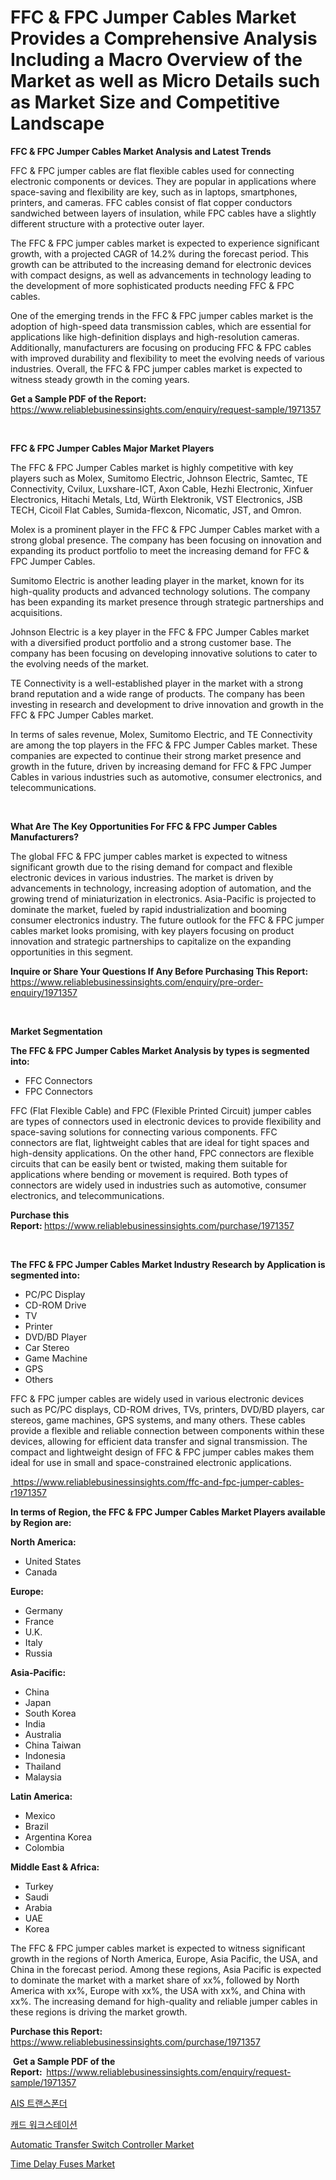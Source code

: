 <p><h1>FFC & FPC Jumper Cables Market Provides a Comprehensive Analysis Including a Macro Overview of the Market as well as Micro Details such as Market Size and Competitive Landscape</h1></p><p><strong>FFC & FPC Jumper Cables Market Analysis and Latest Trends</strong></p>
<p><p>FFC & FPC jumper cables are flat flexible cables used for connecting electronic components or devices. They are popular in applications where space-saving and flexibility are key, such as in laptops, smartphones, printers, and cameras. FFC cables consist of flat copper conductors sandwiched between layers of insulation, while FPC cables have a slightly different structure with a protective outer layer.</p><p>The FFC & FPC jumper cables market is expected to experience significant growth, with a projected CAGR of 14.2% during the forecast period. This growth can be attributed to the increasing demand for electronic devices with compact designs, as well as advancements in technology leading to the development of more sophisticated products needing FFC & FPC cables.</p><p>One of the emerging trends in the FFC & FPC jumper cables market is the adoption of high-speed data transmission cables, which are essential for applications like high-definition displays and high-resolution cameras. Additionally, manufacturers are focusing on producing FFC & FPC cables with improved durability and flexibility to meet the evolving needs of various industries. Overall, the FFC & FPC jumper cables market is expected to witness steady growth in the coming years.</p></p>
<p><strong>Get a Sample PDF of the Report:&nbsp;</strong> <a href="https://www.reliablebusinessinsights.com/enquiry/request-sample/1971357">https://www.reliablebusinessinsights.com/enquiry/request-sample/1971357</a></p>
<p>&nbsp;</p>
<p><strong>FFC & FPC Jumper Cables Major Market Players</strong></p>
<p><p>The FFC & FPC Jumper Cables market is highly competitive with key players such as Molex, Sumitomo Electric, Johnson Electric, Samtec, TE Connectivity, Cvilux, Luxshare-ICT, Axon Cable, Hezhi Electronic, Xinfuer Electronics, Hitachi Metals, Ltd, Würth Elektronik, VST Electronics, JSB TECH, Cicoil Flat Cables, Sumida-flexcon, Nicomatic, JST, and Omron.</p><p>Molex is a prominent player in the FFC & FPC Jumper Cables market with a strong global presence. The company has been focusing on innovation and expanding its product portfolio to meet the increasing demand for FFC & FPC Jumper Cables.</p><p>Sumitomo Electric is another leading player in the market, known for its high-quality products and advanced technology solutions. The company has been expanding its market presence through strategic partnerships and acquisitions.</p><p>Johnson Electric is a key player in the FFC & FPC Jumper Cables market with a diversified product portfolio and a strong customer base. The company has been focusing on developing innovative solutions to cater to the evolving needs of the market.</p><p>TE Connectivity is a well-established player in the market with a strong brand reputation and a wide range of products. The company has been investing in research and development to drive innovation and growth in the FFC & FPC Jumper Cables market.</p><p>In terms of sales revenue, Molex, Sumitomo Electric, and TE Connectivity are among the top players in the FFC & FPC Jumper Cables market. These companies are expected to continue their strong market presence and growth in the future, driven by increasing demand for FFC & FPC Jumper Cables in various industries such as automotive, consumer electronics, and telecommunications.</p></p>
<p>&nbsp;</p>
<p><strong>What Are The Key Opportunities For FFC & FPC Jumper Cables Manufacturers?</strong></p>
<p><p>The global FFC & FPC jumper cables market is expected to witness significant growth due to the rising demand for compact and flexible electronic devices in various industries. The market is driven by advancements in technology, increasing adoption of automation, and the growing trend of miniaturization in electronics. Asia-Pacific is projected to dominate the market, fueled by rapid industrialization and booming consumer electronics industry. The future outlook for the FFC & FPC jumper cables market looks promising, with key players focusing on product innovation and strategic partnerships to capitalize on the expanding opportunities in this segment.</p></p>
<p><strong>Inquire or Share Your Questions If Any Before Purchasing This Report:</strong> <a href="https://www.reliablebusinessinsights.com/enquiry/pre-order-enquiry/1971357">https://www.reliablebusinessinsights.com/enquiry/pre-order-enquiry/1971357</a></p>
<p>&nbsp;</p>
<p><strong>Market Segmentation</strong></p>
<p><strong>The FFC & FPC Jumper Cables Market Analysis by types is segmented into:</strong></p>
<p><ul><li>FFC Connectors</li><li>FPC Connectors</li></ul></p>
<p><p>FFC (Flat Flexible Cable) and FPC (Flexible Printed Circuit) jumper cables are types of connectors used in electronic devices to provide flexibility and space-saving solutions for connecting various components. FFC connectors are flat, lightweight cables that are ideal for tight spaces and high-density applications. On the other hand, FPC connectors are flexible circuits that can be easily bent or twisted, making them suitable for applications where bending or movement is required. Both types of connectors are widely used in industries such as automotive, consumer electronics, and telecommunications.</p></p>
<p><strong>Purchase this Report:&nbsp;</strong><a href="https://www.reliablebusinessinsights.com/purchase/1971357">https://www.reliablebusinessinsights.com/purchase/1971357</a></p>
<p>&nbsp;</p>
<p><strong>The FFC & FPC Jumper Cables Market Industry Research by Application is segmented into:</strong></p>
<p><ul><li>PC/PC Display</li><li>CD-ROM Drive</li><li>TV</li><li>Printer</li><li>DVD/BD Player</li><li>Car Stereo</li><li>Game Machine</li><li>GPS</li><li>Others</li></ul></p>
<p><p>FFC & FPC jumper cables are widely used in various electronic devices such as PC/PC displays, CD-ROM drives, TVs, printers, DVD/BD players, car stereos, game machines, GPS systems, and many others. These cables provide a flexible and reliable connection between components within these devices, allowing for efficient data transfer and signal transmission. The compact and lightweight design of FFC & FPC jumper cables makes them ideal for use in small and space-constrained electronic applications.</p></p>
<p><a href="https://www.reliablebusinessinsights.com/ffc-and-fpc-jumper-cables-r1971357">&nbsp;https://www.reliablebusinessinsights.com/ffc-and-fpc-jumper-cables-r1971357</a></p>
<p><strong>In terms of Region, the FFC & FPC Jumper Cables Market Players available by Region are:</strong></p>
<p>
    <p> <strong> North America: </strong>
        <ul>
            <li>United States</li>
            <li>Canada</li>
        </ul>
        </p> 
    <p> <strong> Europe: </strong>
        <ul>
            <li>Germany</li>
            <li>France</li>
            <li>U.K.</li>
            <li>Italy</li>
            <li>Russia</li>
        </ul>
        </p> 
    <p> <strong> Asia-Pacific: </strong>
        <ul>
            <li>China</li>
            <li>Japan</li>
            <li>South Korea</li>
            <li>India</li>
            <li>Australia</li>
            <li>China Taiwan</li>
            <li>Indonesia</li>
            <li>Thailand</li>
            <li>Malaysia</li>
        </ul>
        </p> 
    <p> <strong> Latin America: </strong>
        <ul>
            <li>Mexico</li>
            <li>Brazil</li>
            <li>Argentina Korea</li>
            <li>Colombia</li>
        </ul>
        </p> 
    <p> <strong> Middle East & Africa: </strong>
        <ul>
            <li>Turkey</li>
            <li>Saudi</li>
            <li>Arabia</li>
            <li>UAE</li>
            <li>Korea</li>
        </ul>
    </p>
    </p>
<p><p>The FFC & FPC jumper cables market is expected to witness significant growth in the regions of North America, Europe, Asia Pacific, the USA, and China in the forecast period. Among these regions, Asia Pacific is expected to dominate the market with a market share of xx%, followed by North America with xx%, Europe with xx%, the USA with xx%, and China with xx%. The increasing demand for high-quality and reliable jumper cables in these regions is driving the market growth.</p></p>
<p><strong>Purchase this Report: </strong><a href="https://www.reliablebusinessinsights.com/purchase/1971357">https://www.reliablebusinessinsights.com/purchase/1971357</a></p>
<p>&nbsp;<strong>Get a Sample PDF of the Report:&nbsp;&nbsp;</strong><a href="https://www.reliablebusinessinsights.com/enquiry/request-sample/1971357">https://www.reliablebusinessinsights.com/enquiry/request-sample/1971357</a></p>
<p><strong></strong></p>
<p><p><a href="https://github.com/langcat852024/Market-Research-Report-List-1/blob/main/4389879158534.md">AIS 트랜스폰더</a></p><p><a href="https://github.com/romeshmittrochakma11/Market-Research-Report-List-1/blob/main/4790758158533.md">캐드 워크스테이션</a></p><p><a href="https://github.com/wybrqqeb6/Market-Research-Report-List-1/blob/main/automatic-transfer-switch-controller-market.md">Automatic Transfer Switch Controller Market</a></p><p><a href="https://github.com/irjbaube82/Market-Research-Report-List-1/blob/main/time-delay-fuses-market.md">Time Delay Fuses Market</a></p></p>
